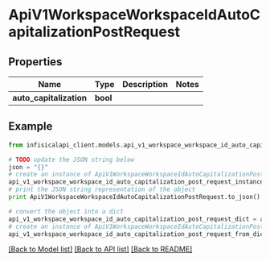# ApiV1WorkspaceWorkspaceIdAutoCapitalizationPostRequest


## Properties
Name | Type | Description | Notes
------------ | ------------- | ------------- | -------------
**auto_capitalization** | **bool** |  | 

## Example

```python
from infisicalapi_client.models.api_v1_workspace_workspace_id_auto_capitalization_post_request import ApiV1WorkspaceWorkspaceIdAutoCapitalizationPostRequest

# TODO update the JSON string below
json = "{}"
# create an instance of ApiV1WorkspaceWorkspaceIdAutoCapitalizationPostRequest from a JSON string
api_v1_workspace_workspace_id_auto_capitalization_post_request_instance = ApiV1WorkspaceWorkspaceIdAutoCapitalizationPostRequest.from_json(json)
# print the JSON string representation of the object
print ApiV1WorkspaceWorkspaceIdAutoCapitalizationPostRequest.to_json()

# convert the object into a dict
api_v1_workspace_workspace_id_auto_capitalization_post_request_dict = api_v1_workspace_workspace_id_auto_capitalization_post_request_instance.to_dict()
# create an instance of ApiV1WorkspaceWorkspaceIdAutoCapitalizationPostRequest from a dict
api_v1_workspace_workspace_id_auto_capitalization_post_request_from_dict = ApiV1WorkspaceWorkspaceIdAutoCapitalizationPostRequest.from_dict(api_v1_workspace_workspace_id_auto_capitalization_post_request_dict)
```
[[Back to Model list]](../README.md#documentation-for-models) [[Back to API list]](../README.md#documentation-for-api-endpoints) [[Back to README]](../README.md)


